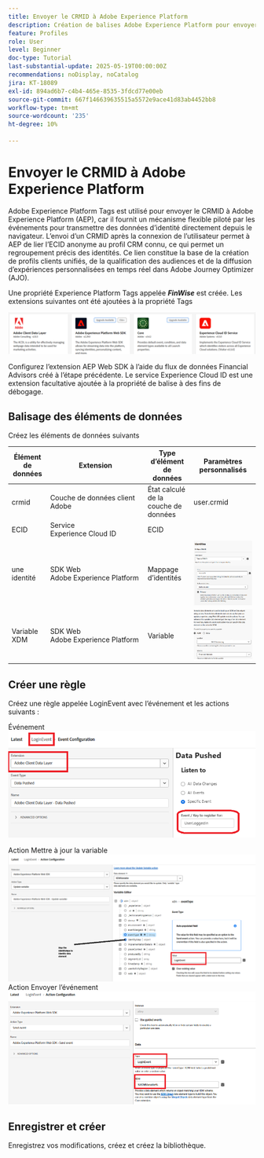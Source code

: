 ```yaml
---
title: Envoyer le CRMID à Adobe Experience Platform
description: Création de balises Adobe Experience Platform pour envoyer le CRMID reçu du navigateur à Adobe Experience Platform
feature: Profiles
role: User
level: Beginner
doc-type: Tutorial
last-substantial-update: 2025-05-19T00:00:00Z
recommendations: noDisplay, noCatalog
jira: KT-18089
exl-id: 894ad6b7-c4b4-465e-8535-3fdcd77e00eb
source-git-commit: 667f146639635515a5572e9ace41d83ab4452bb8
workflow-type: tm+mt
source-wordcount: '235'
ht-degree: 10%

---
```


# Envoyer le CRMID à Adobe Experience Platform

Adobe Experience Platform Tags est utilisé pour envoyer le CRMID à Adobe Experience Platform (AEP), car il fournit un mécanisme flexible piloté par les événements pour transmettre des données d’identité directement depuis le navigateur. L’envoi d’un CRMID après la connexion de l’utilisateur permet à AEP de lier l’ECID anonyme au profil CRM connu, ce qui permet un regroupement précis des identités. Ce lien constitue la base de la création de profils clients unifiés, de la qualification des audiences et de la diffusion d’expériences personnalisées en temps réel dans Adobe Journey Optimizer (AJO).

Une propriété Experience Platform Tags appelée _**FinWise**_ est créée. Les extensions suivantes ont été ajoutées à la propriété Tags

![tags-extensions](assets/tags-extensions.png)

Configurez l’extension AEP Web SDK à l’aide du flux de données Financial Advisors créé à l’étape précédente.
Le service Experience Cloud ID est une extension facultative ajoutée à la propriété de balise à des fins de débogage.

## Balisage des éléments de données

Créez les éléments de données suivants

| Élément de données | Extension | Type d’élément de données | Paramètres personnalisés |
|--------------|-----------------------------------|---------------------------|----------------------------------------|
| crmid | Couche de données client Adobe | État calculé de la couche de données | user.crmid |
| ECID | Service Experience Cloud ID | ECID |                                        |
| une identité | SDK Web Adobe Experience Platform | Mappage d’identités | ![Image](assets/identity-settings.png) |
| Variable XDM | SDK Web Adobe Experience Platform | Variable | ![Image](assets/xdmvariable.png) |

## Créer une règle

Créez une règle appelée LoginEvent avec l’événement et les actions suivants :

Événement
![event](assets/data-pushed-event1.png)

Action Mettre à jour la variable
![update-variable](assets/update-variable1.png)
Action Envoyer l’événement
![send-event](assets/send-event1.png)

## Enregistrer et créer

Enregistrez vos modifications, créez et créez la bibliothèque.
